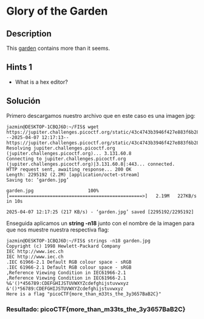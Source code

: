 # Glory of the Garden
## Description

This [garden](https://jupiter.challenges.picoctf.org/static/43c4743b3946f427e883f6b286f47467/garden.jpg) contains more than it seems.

## Hints 1

* What is a hex editor?

## Solución

Primero descargamos nuestro archivo que en este caso es una imagen jpg:
```
jazmin@DESKTOP-1CBQJ6D:~/FIS$ wget https://jupiter.challenges.picoctf.org/static/43c4743b3946f427e883f6b286f47467/garden.jpg
--2025-04-07 12:17:13--  https://jupiter.challenges.picoctf.org/static/43c4743b3946f427e883f6b286f47467/garden.jpg
Resolving jupiter.challenges.picoctf.org (jupiter.challenges.picoctf.org)... 3.131.60.8
Connecting to jupiter.challenges.picoctf.org (jupiter.challenges.picoctf.org)|3.131.60.8|:443... connected.
HTTP request sent, awaiting response... 200 OK
Length: 2295192 (2.2M) [application/octet-stream]
Saving to: ‘garden.jpg’

garden.jpg                    100%[=================================================>]   2.19M   227KB/s    in 10s

2025-04-07 12:17:25 (217 KB/s) - ‘garden.jpg’ saved [2295192/2295192]
```

Enseguida aplicamos un **string -n18** junto con el nombre de la imagen para que nos muestre nuestra respectiva flag: 
```
jazmin@DESKTOP-1CBQJ6D:~/FIS$ strings -n18 garden.jpg
Copyright (c) 1998 Hewlett-Packard Company
IEC http://www.iec.ch
IEC http://www.iec.ch
.IEC 61966-2.1 Default RGB colour space - sRGB
.IEC 61966-2.1 Default RGB colour space - sRGB
,Reference Viewing Condition in IEC61966-2.1
,Reference Viewing Condition in IEC61966-2.1
%&'()*456789:CDEFGHIJSTUVWXYZcdefghijstuvwxyz
&'()*56789:CDEFGHIJSTUVWXYZcdefghijstuvwxyz
Here is a flag "picoCTF{more_than_m33ts_the_3y3657BaB2C}"
```

### Resultado: picoCTF{more_than_m33ts_the_3y3657BaB2C}
